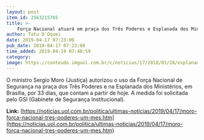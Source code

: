 ```yaml
---
layout: post
item_id: 2563215765
title: >-
    Força Nacional atuará em praça dos Três Poderes e Esplanada dos Ministérios
author: Tatu D'Oquei
date: 2019-04-17 07:23:00
pub_date: 2019-04-17 07:23:00
time_added: 2019-04-19 07:40:59
category: 
image: https://conteudo.imguol.com.br/c/noticias/17/2018/03/28/esplanada-dos-ministerios-meio-ambiente-na-mira-da-bancada-ruralista-1522267591112_v2_750x421.jpg
---
```


O ministro Sergio Moro (Justiça) autorizou o uso da Força Nacional de Segurança na praça dos Três Poderes e na Esplanada dos Ministérios, em Brasília, por 33 dias, que contam a partir de hoje. A medida foi solicitada pelo GSI (Gabinete de Segurança Institucional).

**Link:** [https://noticias.uol.com.br/politica/ultimas-noticias/2019/04/17/moro-forca-nacional-tres-poderes-um-mes.htm](https://noticias.uol.com.br/politica/ultimas-noticias/2019/04/17/moro-forca-nacional-tres-poderes-um-mes.htm)

